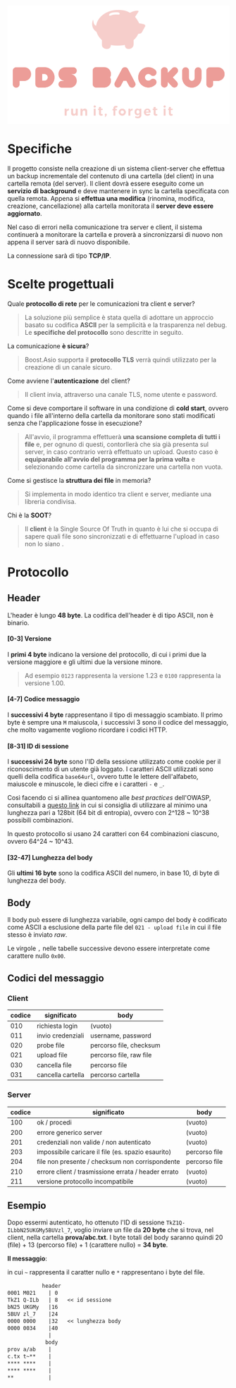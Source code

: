 <img align="center" src="logo.png"></img>

# Specifiche
Il progetto consiste nella creazione di un sistema client-server che effettua un backup incrementale del contenuto di una cartella (del client) in una cartella remota (del server).
Il client dovrà essere eseguito come un **servizio di background** e deve mantenere in sync la cartella specificata con quella remota.
Appena si **effettua una modifica** (rinomina, modifica, creazione, cancellazione) alla cartella monitorata il **server deve essere aggiornato**.

Nel caso di errori nella comunicazione tra server e client, il sistema continuerà a monitorare la cartella e proverà a sincronizzarsi di nuovo non appena il server sarà di nuovo disponibile.

La connessione sarà di tipo **TCP/IP**.

# Scelte progettuali
Quale **protocollo di rete** per le comunicazioni tra client e server?
> La soluzione più semplice è stata quella di adottare un approccio basato su codifica **ASCII** per la semplicità e la trasparenza nel debug. Le **specifiche del protocollo** sono descritte in seguito.

La comunicazione **è sicura**?
> Boost.Asio supporta il **protocollo TLS** verrà quindi utilizzato per la creazione di un canale sicuro.

Come avviene l'**autenticazione** del client?
> Il client invia, attraverso una canale TLS, nome utente e password.

Come si deve comportare il software in una condizione di **cold start**, ovvero quando i file all'interno della cartella da monitorare sono stati modificati senza che l'applicazione fosse in esecuzione?
> All'avvio, il programma effettuerà **una scansione completa di tutti i file** e, per ognuno di questi, contorllerà che sia già presenta sul server, in caso contrario verrà effettuato un upload. Questo caso è **equiparabile all'avvio del programma per la prima volta** e selezionando come cartella da sincronizzare una cartella non vuota.

Come si gestisce la **struttura dei file** in memoria?
> Si implementa in modo identico tra client e server, mediante una libreria condivisa.

Chi è la **SOOT**?
> Il **client** è la Single Source Of Truth in quanto è lui che si occupa di sapere quali file sono sincronizzati e di effettuarne l'upload in caso non lo siano .


# Protocollo

## Header
L'header è lungo **48 byte**. La codifica dell'header è di tipo ASCII, non è binario.

#### [0-3] Versione
I **primi 4 byte** indicano la versione del protocollo, di cui i primi due la versione maggiore e gli 
ultimi due la versione minore. 

> Ad esempio `0123` rappresenta la versione 1.23 e `0100` rappresenta la versione 1.00.

#### [4-7] Codice messaggio

I **successivi 4 byte** rappresentano il tipo di messaggio scambiato.
Il primo byte è sempre una `M` maiuscola, i successivi 3 sono il codice del messaggio, che molto vagamente vogliono ricordare i codici HTTP.

#### [8-31] ID di sessione

I **successivi 24 byte** sono l'ID della sessione utilizzato come cookie per il riconoscimento di un utente già loggato. I caratteri ASCII utilizzati sono quelli della codifica `base64url`, ovvero tutte le lettere dell'alfabeto, maiuscole e minuscole, le dieci cifre e i caratteri `-` e `_`.

Così facendo ci si allinea quantomeno alle *best practices* dell'OWASP, consultabili a [questo link](https://cheatsheetseries.owasp.org/cheatsheets/Session_Management_Cheat_Sheet.html#session-id-length) in cui si consiglia di utilizzare al minimo una lunghezza pari a 128bit (64 bit di entropia), ovvero con 2^128 ~ 10^38 possibili combinazioni.

In questo protocollo si usano 24 caratteri con 64 combinazioni ciascuno, ovvero 64^24 ~ 10^43.

#### [32-47] Lunghezza del body

Gli  **ultimi 16 byte** sono la codifica ASCII del numero, in base 10, di byte di lunghezza del body.

## Body
Il body può essere di lunghezza variabile, ogni campo del body è codificato come ASCII a esclusione della parte file del  `021 - upload file` in cui il file stesso è inviato *raw*.

Le virgole `,` nelle tabelle successive devono essere interpretate come carattere nullo `0x00`.

## Codici del messaggio

### Client

| codice | significato | body |
|------- | ----------- | ---- |
| 010 | richiesta login | (vuoto) |
| 011 | invio credenziali | username, password |
| 020 | probe file | percorso file, checksum |
| 021 | upload file | percorso file, raw file |
| 030 | cancella file | percorso file |
| 031 | cancella cartella | percorso cartella |

### Server

| codice | significato | body |
|------- | ----------- | ---- |
| 100 | ok / procedi | (vuoto) |
| 200 | errore generico server | (vuoto) |
| 201 | credenziali non valide / non autenticato | (vuoto) |
| 203 | impossibile caricare il file (es. spazio esaurito) | percorso file |
| 204 | file non presente / checksum non corrispondente | percorso file |
| 210 | errore client / trasmissione errata / header errato | (vuoto) |
| 211 | versione protocollo incompatibile | (vuoto)

## Esempio
Dopo essermi autenticato, ho ottenuto l'ID di sessione `TkZ1Q-ILbbN25UKGMy5BUVzl_7`, voglio inviare un file da **20 byte** che si trova, nel client, nella cartella **prova/abc.txt**. I byte totali del body saranno quindi 20 (file) + 13 (percorso file) + 1 (carattere nullo) = **34 byte**.

**Il messaggio**:

in cui `~` rappresenta il caratter nullo e `*` rappresentano i byte del file.
```
           header
0001 M021    | 0
TkZ1 Q-ILb   | 8   << id sessione
bN25 UKGMy   |16 
5BUV zl_7    |24
0000 0000    |32   << lunghezza body
0000 0034    |40
             |
            body
prov a/ab    |
c.tx t~**    |
**** ****    |
**** ****    |
**           |
```

